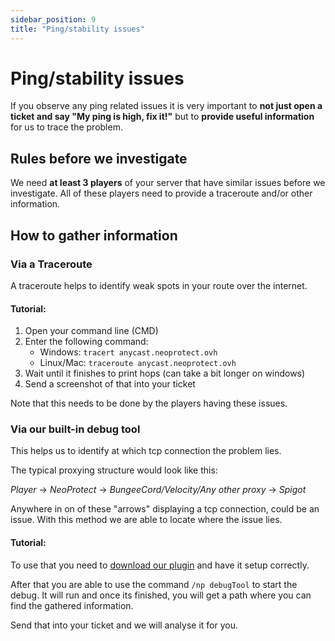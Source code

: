 ```yaml
---
sidebar_position: 9
title: "Ping/stability issues"
---
```


# Ping/stability issues

If you observe any ping related issues it is very important to **not just open a ticket and say
"My ping is high, fix it!"** but to **provide useful information** for us to trace the problem.

## Rules before we investigate

We need **at least 3 players** of your server that have similar issues before we investigate.
All of these players need to provide a traceroute and/or other information.

## How to gather information

### Via a Traceroute

A traceroute helps to identify weak spots in your route over the internet.

#### Tutorial:

1. Open your command line (CMD)
2. Enter the following command:
   - Windows: `tracert anycast.neoprotect.ovh`
   - Linux/Mac: `traceroute anycast.neoprotect.ovh`
3. Wait until it finishes to print hops (can take a bit longer on windows)
4. Send a screenshot of that into your ticket

Note that this needs to be done by the players having these issues.

### Via our built-in debug tool

This helps us to identify at which tcp connection the problem lies.

The typical proxying structure would look like this:

_Player_ -> _NeoProtect_ -> _BungeeCord/Velocity/Any other proxy_ -> _Spigot_

Anywhere in on of these "arrows" displaying a tcp connection, could be an issue.
With this method we are able to locate where the issue lies.

#### Tutorial:

To use that you need to [download our plugin](../features/plugin.md#install-instructions) and have it setup correctly.

After that you are able to use the command `/np debugTool` to start the debug.
It will run and once its finished, you will get a path where you can find the gathered information.

Send that into your ticket and we will analyse it for you.